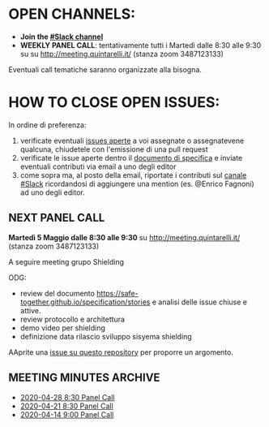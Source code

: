# OPEN CHANNELS:

- **Join the [#Slack channel](https://safetogether2020.slack.com/app_redirect?channel=stories)**
- **WEEKLY PANEL CALL**: tentativamente tutti i Martedì dalle 8:30 alle 9:30 su su http://meeting.quintarelli.it/ (stanza zoom 3487123133)

Eventuali call tematiche saranno organizzate alla bisogna.

# HOW TO CLOSE OPEN ISSUES:

In ordine di preferenza:

1. verificate eventuali [issues aperte](https://github.com/safe-together/specification/issues) a voi assegnate o assegnatevene qualcuna,  chiudetele con l'emissione di una pull request
2. verificate le issue aperte dentro il [documento di specifica](https://safe-together.github.io/specification/stories) e inviate eventuali contributi via email a uno degli editor 
3. come sopra ma, al posto della email, riportate i contributi sul [canale #Slack](https://safetogether2020.slack.com/app_redirect?channel=stories) ricordandosi di aggiungere una mention (es. @Enrico Fagnoni) ad uno degli editor.

## NEXT PANEL CALL


**Martedì 5 Maggio dalle 8:30 alle 9:30** 
su http://meeting.quintarelli.it/ (stanza zoom 3487123133)

A seguire meeting grupo Shielding

ODG:

- review del documento https://safe-together.github.io/specification/stories e analisi delle issue chiuse e attive.
- review protocollo e architettura
- demo video per shielding
- definizione data rilascio  sviluppo sisyema shielding

AAprite una [issue su questo repository](https://github.com/safe-together/stories-panel/issues) per proporre un argomento.


## MEETING MINUTES ARCHIVE


- [2020-04-28 8:30  Panel Call](meeting-minutes/202004280830-panel-call.md)
- [2020-04-21 8:30  Panel Call](meeting-minutes/202004210830-panel-call.md)
- [2020-04-14 9:00  Panel Call](meeting-minutes/202004140900-panel-call.md)
